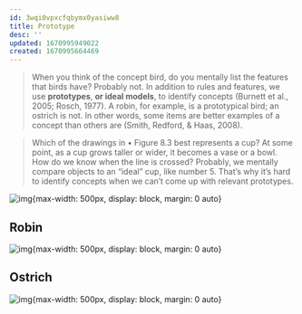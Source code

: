 ```yaml
---
id: 3wqi0vpxcfqbymx0yasiww8
title: Prototype
desc: ''
updated: 1670995949022
created: 1670995664469
---
```



> When you think of the concept bird, do you mentally list the features that birds have? Probably not. In addition to rules and features, we use **prototypes**, **or ideal models**, to identify concepts (Burnett et al., 2005; Rosch, 1977). A robin, for example, is a prototypical bird; an ostrich is not. In other words, some items are better examples of a concept than others are (Smith, Redford, & Haas, 2008). 



> Which of the drawings in • Figure 8.3 best represents a cup? At some point, as a cup grows taller or wider, it becomes a vase or a bowl. How do we know when the line is crossed? Probably, we mentally compare objects to an “ideal” cup, like number 5. That’s why it’s hard to identify concepts when we can’t come up with relevant prototypes.
 
![img](/assets/images/Screen_Shot_2022-12-13_at_9.26.56_PM.png){max-width: 500px, display: block, margin: 0 auto}


## Robin
![img](/assets/images/Screen_Shot_2022-12-13_at_9.29.32_PM.png){max-width: 500px, display: block, margin: 0 auto}

## Ostrich
![img](/assets/images/Screen_Shot_2022-12-13_at_9.30.05_PM.png){max-width: 500px, display: block, margin: 0 auto}